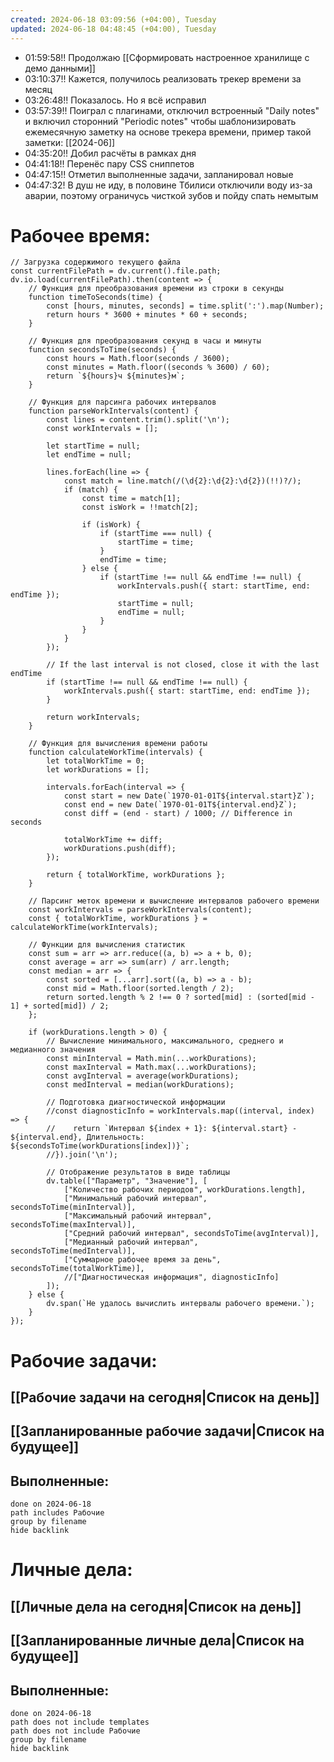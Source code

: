 ```yaml
---
created: 2024-06-18 03:09:56 (+04:00), Tuesday
updated: 2024-06-18 04:48:45 (+04:00), Tuesday
---
```


- 01:59:58!! Продолжаю [[Сформировать настроенное хранилище с демо данными]]
- 03:10:37!! Кажется, получилось реализовать трекер времени за месяц
- 03:26:48!! Показалось. Но я всё исправил
- 03:57:39!! Поиграл с плагинами, отключил встроенный "Daily notes" и включил сторонний "Periodic notes" чтобы шаблонизировать ежемесячную заметку на основе трекера времени, пример такой заметки: [[2024-06]]
- 04:35:20!! Добил расчёты в рамках дня
- 04:41:18!! Перенёс пару CSS сниппетов
- 04:47:15!! Отметил выполненные задачи, запланировал новые
- 04:47:32! В душ не иду, в половине Тбилиси отключили воду из-за аварии, поэтому ограничусь чисткой зубов и пойду спать немытым

# Рабочее время:
```dataviewjs
// Загрузка содержимого текущего файла
const currentFilePath = dv.current().file.path;
dv.io.load(currentFilePath).then(content => {
    // Функция для преобразования времени из строки в секунды
    function timeToSeconds(time) {
        const [hours, minutes, seconds] = time.split(':').map(Number);
        return hours * 3600 + minutes * 60 + seconds;
    }

    // Функция для преобразования секунд в часы и минуты
    function secondsToTime(seconds) {
        const hours = Math.floor(seconds / 3600);
        const minutes = Math.floor((seconds % 3600) / 60);
        return `${hours}ч ${minutes}м`;
    }

    // Функция для парсинга рабочих интервалов
    function parseWorkIntervals(content) {
        const lines = content.trim().split('\n');
        const workIntervals = [];

        let startTime = null;
        let endTime = null;

        lines.forEach(line => {
            const match = line.match(/(\d{2}:\d{2}:\d{2})(!!)?/);
            if (match) {
                const time = match[1];
                const isWork = !!match[2];

                if (isWork) {
                    if (startTime === null) {
                        startTime = time;
                    }
                    endTime = time;
                } else {
                    if (startTime !== null && endTime !== null) {
                        workIntervals.push({ start: startTime, end: endTime });
                        startTime = null;
                        endTime = null;
                    }
                }
            }
        });

        // If the last interval is not closed, close it with the last endTime
        if (startTime !== null && endTime !== null) {
            workIntervals.push({ start: startTime, end: endTime });
        }

        return workIntervals;
    }

    // Функция для вычисления времени работы
    function calculateWorkTime(intervals) {
        let totalWorkTime = 0;
        let workDurations = [];

        intervals.forEach(interval => {
            const start = new Date(`1970-01-01T${interval.start}Z`);
            const end = new Date(`1970-01-01T${interval.end}Z`);
            const diff = (end - start) / 1000; // Difference in seconds

            totalWorkTime += diff;
            workDurations.push(diff);
        });

        return { totalWorkTime, workDurations };
    }

    // Парсинг меток времени и вычисление интервалов рабочего времени
    const workIntervals = parseWorkIntervals(content);
    const { totalWorkTime, workDurations } = calculateWorkTime(workIntervals);

    // Функции для вычисления статистик
    const sum = arr => arr.reduce((a, b) => a + b, 0);
    const average = arr => sum(arr) / arr.length;
    const median = arr => {
        const sorted = [...arr].sort((a, b) => a - b);
        const mid = Math.floor(sorted.length / 2);
        return sorted.length % 2 !== 0 ? sorted[mid] : (sorted[mid - 1] + sorted[mid]) / 2;
    };

    if (workDurations.length > 0) {
        // Вычисление минимального, максимального, среднего и медианного значения
        const minInterval = Math.min(...workDurations);
        const maxInterval = Math.max(...workDurations);
        const avgInterval = average(workDurations);
        const medInterval = median(workDurations);

        // Подготовка диагностической информации
        //const diagnosticInfo = workIntervals.map((interval, index) => {
        //    return `Интервал ${index + 1}: ${interval.start} - ${interval.end}, Длительность: ${secondsToTime(workDurations[index])}`;
        //}).join('\n');

        // Отображение результатов в виде таблицы
        dv.table(["Параметр", "Значение"], [
            ["Количество рабочих периодов", workDurations.length],
            ["Минимальный рабочий интервал", secondsToTime(minInterval)],
            ["Максимальный рабочий интервал", secondsToTime(maxInterval)],
            ["Средний рабочий интервал", secondsToTime(avgInterval)],
            ["Медианный рабочий интервал", secondsToTime(medInterval)],
            ["Суммарное рабочее время за день", secondsToTime(totalWorkTime)],
            //["Диагностическая информация", diagnosticInfo]
        ]);
    } else {
        dv.span(`Не удалось вычислить интервалы рабочего времени.`);
    }
});

```

# Рабочие задачи:
## [[Рабочие задачи на сегодня|Список на день]]
## [[Запланированные рабочие задачи|Список на будущее]]
## Выполненные:
```tasks
done on 2024-06-18
path includes Рабочие
group by filename
hide backlink
```

# Личные дела:
## [[Личные дела на сегодня|Список на день]]
## [[Запланированные личные дела|Список на будущее]]
## Выполненные:
```tasks
done on 2024-06-18
path does not include templates
path does not include Рабочие
group by filename
hide backlink
```

